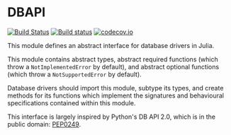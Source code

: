 # DBAPI

[![Build Status](https://travis-ci.org/JuliaDB/DBAPI.jl.svg)](https://travis-ci.org/JuliaDB/DBAPI.jl) [![Build status](https://ci.appveyor.com/api/projects/status/xf6c75kxvtluiuit?svg=true)](https://ci.appveyor.com/project/iamed2/dbapi-jl)
 [![codecov.io](http://codecov.io/github/JuliaDB/DBAPI.jl/coverage.svg?branch=master)](http://codecov.io/github/JuliaDB/DBAPI.jl?branch=master)

This module defines an abstract interface for database drivers in Julia.

This module contains abstract types, abstract required functions (which throw
a `NotImplementedError` by default), and abstract optional functions (which
throw a `NotSupportedError` by default).

Database drivers should import this module, subtype its types, and create
methods for its functions which implement the signatures and behavioural
specifications contained within this module.

This interface is largely inspired by Python's DB API 2.0, which is in the
public domain: [PEP0249](https://www.python.org/dev/peps/pep-0249).


